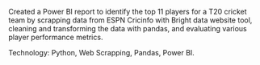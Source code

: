 Created a Power BI report to identify the top 11 players for a T20 cricket team by scrapping data from ESPN Cricinfo with 
Bright data website tool, cleaning and transforming the data with pandas, and evaluating various player performance 
metrics.

 Technology: Python, Web Scrapping, Pandas, Power BI.
